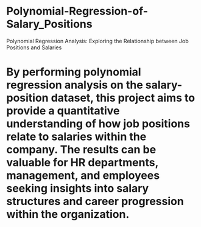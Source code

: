# Polynomial-Regression-of-Salary_Positions
 Polynomial Regression Analysis: Exploring the Relationship between Job Positions and Salaries
# By performing polynomial regression analysis on the salary-position dataset, this project aims to provide a quantitative understanding of how job positions relate to salaries within the company. The results can be valuable for HR departments, management, and employees seeking insights into salary structures and career progression within the organization.
